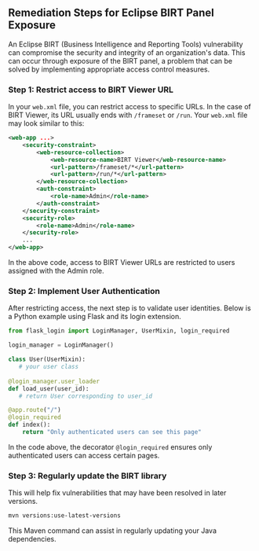 

## Remediation Steps for Eclipse BIRT Panel Exposure

An Eclipse BIRT (Business Intelligence and Reporting Tools) vulnerability can compromise the security and integrity of an organization's data. This can occur through exposure of the BIRT panel, a problem that can be solved by implementing appropriate access control measures.

### Step 1: Restrict access to BIRT Viewer URL
In your `web.xml` file, you can restrict access to specific URLs. In the case of BIRT Viewer, its URL usually ends with `/frameset` or `/run`. Your `web.xml` file may look similar to this:

```xml
<web-app ...>
    <security-constraint>
        <web-resource-collection>
            <web-resource-name>BIRT Viewer</web-resource-name>
            <url-pattern>/frameset/*</url-pattern>
            <url-pattern>/run/*</url-pattern>
        </web-resource-collection>
        <auth-constraint>
            <role-name>Admin</role-name>
        </auth-constraint>
    </security-constraint>
    <security-role>
        <role-name>Admin</role-name>
    </security-role>
    ...
</web-app>
```
In the above code, access to BIRT Viewer URLs are restricted to users assigned with the Admin role.

### Step 2: Implement User Authentication 
After restricting access, the next step is to validate user identities. Below is a Python example using Flask and its login extension.
```python
from flask_login import LoginManager, UserMixin, login_required

login_manager = LoginManager()

class User(UserMixin):
   # your user class
   
@login_manager.user_loader
def load_user(user_id):
   # return User corresponding to user_id

@app.route("/")
@login_required
def index():
    return "Only authenticated users can see this page"
```
In the code above, the decorator `@login_required` ensures only authenticated users can access certain pages.

### Step 3: Regularly update the BIRT library
This will help fix vulnerabilities that may have been resolved in later versions.

```bash
mvn versions:use-latest-versions
```

This Maven command can assist in regularly updating your Java dependencies.